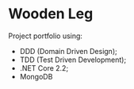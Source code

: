 # Wooden Leg

Project portfolio using:
- DDD (Domain Driven Design);
- TDD (Test Driven Development);
- .NET Core 2.2;
- MongoDB
